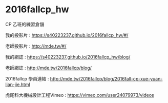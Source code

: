 # 2016fallcp_hw

CP 乙班的練習倉儲

我的投影片 : https://s40223237.github.io/2016fallcp_hw/#/

老師投影片 : http://mde.tw/#/

我的網誌 : https://s40223237.github.io/2016fallcp_hw/blog/

老師網誌 : http://mde.tw/2016fallcp/blog/

2016fallcp 學員連結 : http://mde.tw/2016fallcp/blog/2016fall-cp-xue-yuan-lian-jie.html

虎尾科大機械設計工程Vimeo : https://vimeo.com/user24079973/videos
